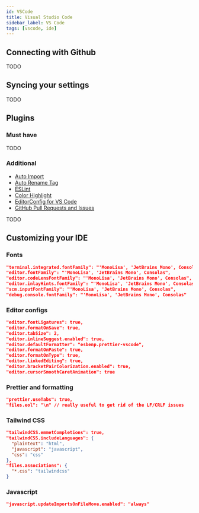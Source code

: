 ```yaml
---
id: VSCode
title: Visual Studio Code
sidebar_label: VS Code
tags: [vscode, ide]
---
```


## Connecting with Github

TODO

## Syncing your settings

TODO

## Plugins

### Must have

TODO

### Additional

- [Auto Import](https://marketplace.visualstudio.com/items?itemName=steoates.autoimport)
- [Auto Rename Tag](https://marketplace.visualstudio.com/items?itemName=formulahendry.auto-rename-tag)
- [ESLint](https://marketplace.visualstudio.com/items?itemName=dbaeumer.vscode-eslint)
- [Color Highlight](https://marketplace.visualstudio.com/items?itemName=naumovs.color-highlight)
- [EditorConfig for VS Code](https://marketplace.visualstudio.com/items?itemName=EditorConfig.EditorConfig)
- [GitHub Pull Requests and Issues](https://marketplace.visualstudio.com/items?itemName=GitHub.vscode-pull-request-github)

TODO

## Customizing your IDE

### Fonts

```json
"terminal.integrated.fontFamily": "'MonoLisa', 'JetBrains Mono', Consolas",
"editor.fontFamily": "'MonoLisa', 'JetBrains Mono', Consolas",
"editor.codeLensFontFamily": "'MonoLisa', 'JetBrains Mono', Consolas",
"editor.inlayHints.fontFamily": "'MonoLisa', 'JetBrains Mono', Consolas",
"scm.inputFontFamily": "'MonoLisa', 'JetBrains Mono', Consolas",
"debug.console.fontFamily": "'MonoLisa', 'JetBrains Mono', Consolas"
```

### Editor configs

```json
"editor.fontLigatures": true,
"editor.formatOnSave": true,
"editor.tabSize": 2,
"editor.inlineSuggest.enabled": true,
"editor.defaultFormatter": "esbenp.prettier-vscode",
"editor.formatOnPaste": true,
"editor.formatOnType": true,
"editor.linkedEditing": true,
"editor.bracketPairColorization.enabled": true,
"editor.cursorSmoothCaretAnimation": true
```

### Prettier and formatting

```json
"prettier.useTabs": true,
"files.eol": "\n" // really useful to get rid of the LF/CRLF issues
```

### Tailwind CSS

```json
"tailwindCSS.emmetCompletions": true,
"tailwindCSS.includeLanguages": {
  "plaintext": "html",
  "javascript": "javascript",
  "css": "css"
},
"files.associations": {
  "*.css": "tailwindcss"
}
```

### Javascript

```json
"javascript.updateImportsOnFileMove.enabled": "always"
```
